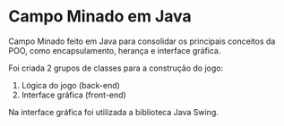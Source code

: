 # Campo Minado em Java
Campo Minado feito em Java para consolidar os principais conceitos da POO, como encapsulamento, herança e interface gráfica.

Foi criada 2 grupos de classes para a construção do jogo:
1. Lógica do jogo (back-end)
2. Interface gráfica (front-end)

Na interface gráfica foi utilizada a biblioteca Java Swing.
